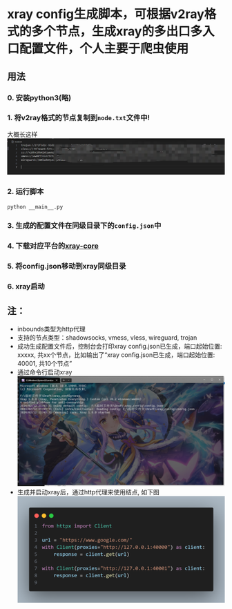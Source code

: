 # xray config生成脚本，可根据v2ray格式的多个节点，生成xray的多出口多入口配置文件，个人主要于爬虫使用

## 用法
### 0. 安装python3(略)
### 1. 将v2ray格式的节点复制到`node.txt`文件中!
大概长这样
![](./readmeImg/image.png)
### 2. 运行脚本
```shell
python __main__.py
```
### 3. 生成的配置文件在同级目录下的`config.json`中
### 4. 下载对应平台的[xray-core](https://github.com/xtls/Xray-core/releases)
### 5. 将config.json移动到xray同级目录
### 6. xray启动



## 注：
- inbounds类型为http代理
- 支持的节点类型：shadowsocks, vmess, vless, wireguard, trojan
- 成功生成配置文件后，控制台会打印xray config.json已生成，端口起始位置: xxxxx, 共xx个节点，比如输出了“xray config.json已生成，端口起始位置: 40001, 共10个节点”
- 通过命令行启动xray
![](./readmeImg/image3.png)
- 生成并启动xray后，通过http代理来使用结点, 如下图
![](./readmeImg/image2.png)